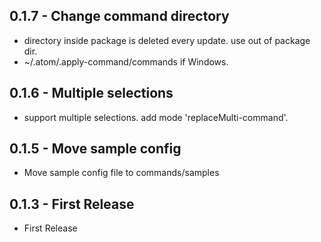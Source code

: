 ## 0.1.7 - Change command directory
* directory inside package is deleted every update. use out of package dir.
* ~/.atom/.apply-command/commands if Windows.
## 0.1.6 - Multiple selections
* support multiple selections. add mode 'replaceMulti-command'.
## 0.1.5 - Move sample config
* Move sample config file to commands/samples
## 0.1.3 - First Release
* First Release
